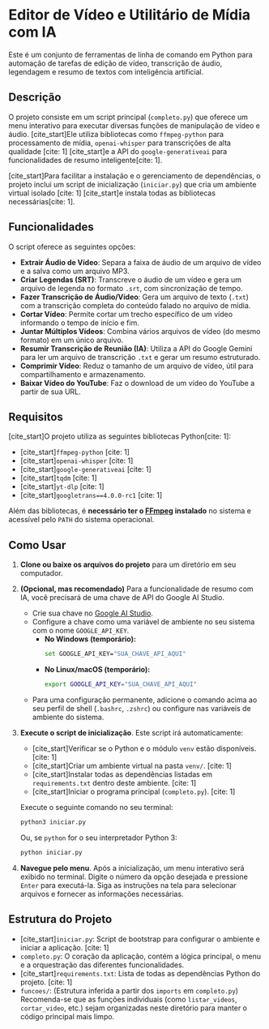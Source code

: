 # Editor de Vídeo e Utilitário de Mídia com IA

Este é um conjunto de ferramentas de linha de comando em Python para automação de tarefas de edição de vídeo, transcrição de áudio, legendagem e resumo de textos com inteligência artificial.

## Descrição

O projeto consiste em um script principal (`completo.py`) que oferece um menu interativo para executar diversas funções de manipulação de vídeo e áudio. [cite_start]Ele utiliza bibliotecas como `ffmpeg-python` para processamento de mídia, `openai-whisper` para transcrições de alta qualidade [cite: 1] [cite_start]e a API do `google-generativeai` para funcionalidades de resumo inteligente[cite: 1].

[cite_start]Para facilitar a instalação e o gerenciamento de dependências, o projeto inclui um script de inicialização (`iniciar.py`) que cria um ambiente virtual isolado [cite: 1] [cite_start]e instala todas as bibliotecas necessárias[cite: 1].

## Funcionalidades

O script oferece as seguintes opções:

* **Extrair Áudio de Vídeo**: Separa a faixa de áudio de um arquivo de vídeo e a salva como um arquivo MP3.
* **Criar Legendas (SRT)**: Transcreve o áudio de um vídeo e gera um arquivo de legenda no formato `.srt`, com sincronização de tempo.
* **Fazer Transcrição de Áudio/Vídeo**: Gera um arquivo de texto (`.txt`) com a transcrição completa do conteúdo falado no arquivo de mídia.
* **Cortar Vídeo**: Permite cortar um trecho específico de um vídeo informando o tempo de início e fim.
* **Juntar Múltiplos Vídeos**: Combina vários arquivos de vídeo (do mesmo formato) em um único arquivo.
* **Resumir Transcrição de Reunião (IA)**: Utiliza a API do Google Gemini para ler um arquivo de transcrição `.txt` e gerar um resumo estruturado.
* **Comprimir Vídeo**: Reduz o tamanho de um arquivo de vídeo, útil para compartilhamento e armazenamento.
* **Baixar Vídeo do YouTube**: Faz o download de um vídeo do YouTube a partir de sua URL.

## Requisitos

[cite_start]O projeto utiliza as seguintes bibliotecas Python[cite: 1]:

* [cite_start]`ffmpeg-python` [cite: 1]
* [cite_start]`openai-whisper` [cite: 1]
* [cite_start]`google-generativeai` [cite: 1]
* [cite_start]`tqdm` [cite: 1]
* [cite_start]`yt-dlp` [cite: 1]
* [cite_start]`googletrans==4.0.0-rc1` [cite: 1]

Além das bibliotecas, é **necessário ter o [FFmpeg](https://ffmpeg.org/download.html) instalado** no sistema e acessível pelo `PATH` do sistema operacional.

## Como Usar

1.  **Clone ou baixe os arquivos do projeto** para um diretório em seu computador.

2.  **(Opcional, mas recomendado)** Para a funcionalidade de resumo com IA, você precisará de uma chave de API do Google AI Studio.
    * Crie sua chave no [Google AI Studio](https://aistudio.google.com/app/apikey).
    * Configure a chave como uma variável de ambiente no seu sistema com o nome `GOOGLE_API_KEY`.
        * **No Windows (temporário):**
            ```bash
            set GOOGLE_API_KEY="SUA_CHAVE_API_AQUI"
            ```
        * **No Linux/macOS (temporário):**
            ```bash
            export GOOGLE_API_KEY="SUA_CHAVE_API_AQUI"
            ```
    * Para uma configuração permanente, adicione o comando acima ao seu perfil de shell (`.bashrc`, `.zshrc`) ou configure nas variáveis de ambiente do sistema.

3.  **Execute o script de inicialização**. Este script irá automaticamente:
    * [cite_start]Verificar se o Python e o módulo `venv` estão disponíveis. [cite: 1]
    * [cite_start]Criar um ambiente virtual na pasta `venv/`. [cite: 1]
    * [cite_start]Instalar todas as dependências listadas em `requirements.txt` dentro deste ambiente. [cite: 1]
    * [cite_start]Iniciar o programa principal (`completo.py`). [cite: 1]

    Execute o seguinte comando no seu terminal:
    ```bash
    python3 iniciar.py
    ```
    Ou, se `python` for o seu interpretador Python 3:
    ```bash
    python iniciar.py
    ```

4.  **Navegue pelo menu**. Após a inicialização, um menu interativo será exibido no terminal. Digite o número da opção desejada e pressione `Enter` para executá-la. Siga as instruções na tela para selecionar arquivos e fornecer as informações necessárias.

## Estrutura do Projeto

* [cite_start]`iniciar.py`: Script de bootstrap para configurar o ambiente e iniciar a aplicação. [cite: 1]
* `completo.py`: O coração da aplicação, contém a lógica principal, o menu e a orquestração das diferentes funcionalidades.
* [cite_start]`requirements.txt`: Lista de todas as dependências Python do projeto. [cite: 1]
* `funcoes/`: (Estrutura inferida a partir dos `imports` em `completo.py`) Recomenda-se que as funções individuais (como `listar_videos`, `cortar_video`, etc.) sejam organizadas neste diretório para manter o código principal mais limpo.
